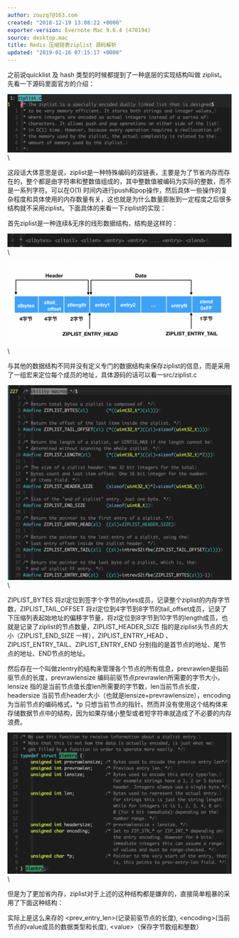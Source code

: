 ```yaml
---
author: zouzq7@163.com
created: "2018-12-19 13:08:22 +0000"
exporter-version: Evernote Mac 9.6.4 (470194)
source: desktop.mac
title: Redis 压缩链表ziplist 源码解析
updated: "2019-01-16 07:15:17 +0000"
---
```


<div>

之前说quicklist 及 hash 类型的时候都提到了一种底层的实现结构叫做
ziplist。先看一下源码里面官方的介绍：

</div>

<div>

![](Redis%20%E5%8E%8B%E7%BC%A9%E9%93%BE%E8%A1%A8ziplist%20%E6%BA%90%E7%A0%81%E8%A7%A3%E6%9E%90.resources/72F115A7-DCF7-4B49-B3ED-B3734B51A3CE.png) 
 \

</div>

<div>

这段话大体意思是说，ziplist是一种特殊编码的双链表，主要是为了节省内存而存在的，整个都是由字符串和整数值组成的，其中整数值被编码为实际的整数，而不是一系列字符。可以在O(1)
时间内进行push和pop操作，然后具体一些操作的复杂程度和具体使用的内存数量有关，这也就是为什么数量膨胀到一定程度之后很多结构就不采用ziplist。下面具体的来看一下ziplist的实现：

</div>

<div>

首先ziplist是一种连续&无序的线形数据结构，结构是这样的：

</div>

<div>

![](Redis%20%E5%8E%8B%E7%BC%A9%E9%93%BE%E8%A1%A8ziplist%20%E6%BA%90%E7%A0%81%E8%A7%A3%E6%9E%90.resources/5C443FE1-2BAA-4CB2-8A18-27E13CF51904.png) 
 \

</div>

<div>

![](Redis%20%E5%8E%8B%E7%BC%A9%E9%93%BE%E8%A1%A8ziplist%20%E6%BA%90%E7%A0%81%E8%A7%A3%E6%9E%90.resources/E3CCB814-DD24-48E1-9D5F-40663CB8E5EC.png) 
 \

</div>

<div>

与其他的数据结构不同并没有定义专门的数据结构来保存ziplist的信息，而是采用了一组宏来定位每个成员的地址，具体源码的话可以看一src/ziplist.c

</div>

<div>

![](Redis%20%E5%8E%8B%E7%BC%A9%E9%93%BE%E8%A1%A8ziplist%20%E6%BA%90%E7%A0%81%E8%A7%A3%E6%9E%90.resources/BAC37F9F-D4C1-47D0-A7DC-16BFE537A134.png) 
 \

</div>

<div>

ZIPLIST_BYTES
将zl定位到签字个字节的bytes成员，记录整个ziplist的内存字节数，ZIPLIST_TAIL_OFFSET
将zl定位到4字节到8字节的tail_offset成员，记录了下压缩列表起始地址的偏移字节量，将zl定位到8字节到10字节的length成员，也就是记录了ziplist的节点数量，ZIPLIST_HEADER_SIZE
指的是ziplist头节点的大小（ZIPLIST_END_SIZE 一样），ZIPLIST_ENTRY_HEAD
、ZIPLIST_ENTRY_TAIL、ZIPLIST_ENTRY_END
分别指的是首节点的地址、尾节点的地址、END节点的地址。

</div>

<div>

然后存在一个叫做zlentry的结构来管理各个节点的所有信息，prevrawlen是指前驱节点的长度，prevrawlensize
编码前驱节点prevrawlen所需要的字节大小，lensize
指的是当前节点值长度len所需要的字节数，len当前节点长度，headersize
当前节点header大小（也就是lensize+prevrawlensize），encoding
为当前节点的编码格式，\*p
只想当前节点的指针。然而并没有使用这个结构体来存储数据节点中的结构，因为如果存储小整型或者短字符串就造成了不必要的内存浪费。

</div>

<div>

![](Redis%20%E5%8E%8B%E7%BC%A9%E9%93%BE%E8%A1%A8ziplist%20%E6%BA%90%E7%A0%81%E8%A7%A3%E6%9E%90.resources/4AA197A8-7599-496D-98E4-57EBD6549A9D.png) 
 \

</div>

<div>

但是为了更加省内存，ziplist对于上述的这种结构都是嫌弃的，直接简单粗暴的采用了下面这种结构：

</div>

<div>

实际上是这么来存的 \<prev_entry_len\>(记录前驱节点的长度),
\<encoding\>(当前节点的value成员的数据类型和长度),
\<value\>（保存字节数组和整数）

</div>

